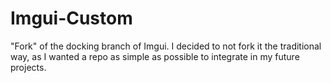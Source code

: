# Imgui-Custom
"Fork" of the docking branch of Imgui. I decided to not fork it the traditional way, as I wanted a repo as simple as possible to integrate in my future projects.
